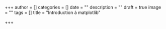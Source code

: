 +++
author = []
categories = []
date = ""
description = ""
draft = true
image = ""
tags = []
title = "Introduction à matplotlib"

+++
